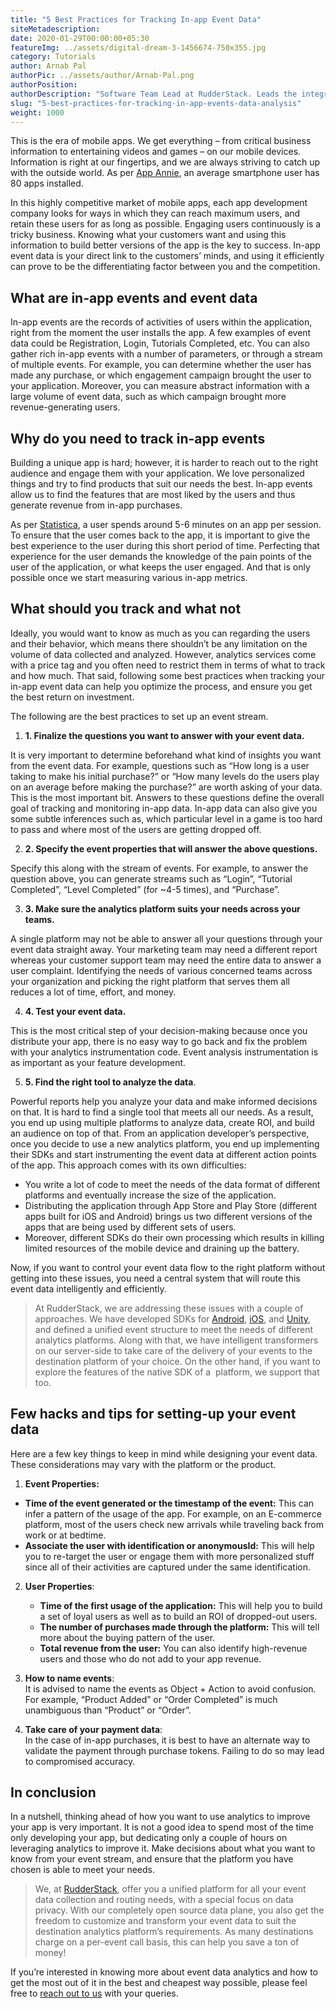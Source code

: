 ```yaml
---
title: "5 Best Practices for Tracking In-app Event Data"
siteMetadescription:
date: 2020-01-29T00:00:00+05:30
featureImg: ../assets/digital-dream-3-1456674-750x355.jpg
category: Tutorials
author: Arnab Pal
authorPic: ../assets/author/Arnab-Pal.png
authorPosition: 
authorDescription: "Software Team Lead at RudderStack. Leads the integrations team, and specializes in Java and Android development."
slug: "5-best-practices-for-tracking-in-app-events-data-analysis"
weight: 1000
---
```

This is the era of mobile apps. We get everything – from critical business information to entertaining videos and games – on our mobile devices. Information is right at our fingertips, and we are always striving to catch up with the outside world. As per [App Annie](https://www.appannie.com/en/insights/market-data/app-annie-2017-retrospective/), an average smartphone user has 80 apps installed.

In this highly competitive market of mobile apps, each app development company looks for ways in which they can reach maximum users, and retain these users for as long as possible. Engaging users continuously is a tricky business. Knowing what your customers want and using this information to build better versions of the app is the key to success. In-app event data is your direct link to the customers’ minds, and using it efficiently can prove to be the differentiating factor between you and the competition.  

What are in-app events and event data
-------------------------------------

In-app events are the records of activities of users within the application, right from the moment the user installs the app. A few examples of event data could be Registration, Login, Tutorials Completed, etc. You can also gather rich in-app events with a number of parameters, or through a stream of multiple events. For example, you can determine whether the user has made any purchase, or which engagement campaign brought the user to your application. Moreover, you can measure abstract information with a large volume of event data, such as which campaign brought more revenue-generating users.

Why do you need to track in-app events
--------------------------------------

Building a unique app is hard; however, it is harder to reach out to the right audience and engage them with your application. We love personalized things and try to find products that suit our needs the best. In-app events allow us to find the features that are most liked by the users and thus generate revenue from in-app purchases. 

As per [Statistica](https://www.statista.com/statistics/202485/average-in-app-session-durations-operating-systems-worldwide/), a user spends around 5-6 minutes on an app per session. To ensure that the user comes back to the app, it is important to give the best experience to the user during this short period of time. Perfecting that experience for the user demands the knowledge of the pain points of the user of the application, or what keeps the user engaged. And that is only possible once we start measuring various in-app metrics.   

What should you track and what not
----------------------------------

Ideally, you would want to know as much as you can regarding the users and their behavior, which means there shouldn’t be any limitation on the volume of data collected and analyzed. However, analytics services come with a price tag and you often need to restrict them in terms of what to track and how much. That said, following some best practices when tracking your in-app event data can help you optimize the process, and ensure you get the best return on investment.

The following are the best practices to set up an event stream.  

1.  **1\. Finalize the questions you want to answer with your event data.** 

It is very important to determine beforehand what kind of insights you want from the event data. For example, questions such as “How long is a user taking to make his initial purchase?” or “How many levels do the users play on an average before making the purchase?” are worth asking of your data. This is the most important bit. Answers to these questions define the overall goal of tracking and monitoring in-app data. In-app data can also give you some subtle inferences such as, which particular level in a game is too hard to pass and where most of the users are getting dropped off.   

2.  **2\. Specify the event properties that will answer the above questions.**

Specify this along with the stream of events. For example, to answer the question above, you can generate streams such as “Login”, “Tutorial Completed”, “Level Completed” (for ~4-5 times), and “Purchase”.  

3.  **3\. Make sure the analytics platform suits your needs across your teams.** 

A single platform may not be able to answer all your questions through your event data straight away. Your marketing team may need a different report whereas your customer support team may need the entire data to answer a user complaint. Identifying the needs of various concerned teams across your organization and picking the right platform that serves them all reduces a lot of time, effort, and money.  

4.  **4\. Test your event data.** 

This is the most critical step of your decision-making because once you distribute your app, there is no easy way to go back and fix the problem with your analytics instrumentation code. Event analysis instrumentation is as important as your feature development.  

5.  **5\. Find the right tool to analyze the data**.

Powerful reports help you analyze your data and make informed decisions on that. It is hard to find a single tool that meets all our needs. As a result, you end up using multiple platforms to analyze data, create ROI, and build an audience on top of that. From an application developer’s perspective, once you decide to use a new analytics platform, you end up implementing their SDKs and start instrumenting the event data at different action points of the app. This approach comes with its own difficulties:

*   You write a lot of code to meet the needs of the data format of different platforms and eventually increase the size of the application.
*   Distributing the application through App Store and Play Store (different apps built for iOS and Android) brings us two different versions of the apps that are being used by different sets of users.
*   Moreover, different SDKs do their own processing which results in killing limited resources of the mobile device and draining up the battery. 

Now, if you want to control your event data flow to the right platform without getting into these issues, you need a central system that will route this event data intelligently and efficiently. 

> At RudderStack, we are addressing these issues with a couple of approaches. We have developed SDKs for [Android](https://docs.rudderstack.com/sdk-integration-guide/getting-started-with-android-sdk), [iOS](https://docs.rudderstack.com/sdk-integration-guide/getting-started-with-ios-sdk), and [Unity](https://docs.rudderstack.com/sdk-integration-guide/getting-started-with-unity-sdk), and defined a unified event structure to meet the needs of different analytics platforms. Along with that, we have intelligent transformers on our server-side to take care of the delivery of your events to the destination platform of your choice. On the other hand, if you want to explore the features of the native SDK of a  platform, we support that too.

Few hacks and tips for setting-up your event data
-------------------------------------------------

Here are a few key things to keep in mind while designing your event data. These considerations may vary with the platform or the product.  

1.  **Event Properties:**

*   **Time of the event generated or the timestamp of the event:** This can infer a pattern of the usage of the app. For example, on an E-commerce platform, most of the users check new arrivals while traveling back from work or at bedtime. 
*   **Associate the user with identification or anonymousId:** This will help you to re-target the user or engage them with more personalized stuff since all of their activities are captured under the same identification.

2.  **User Properties**:
    *   **Time of the first usage of the application:** This will help you to build a set of loyal users as well as to build an ROI of dropped-out users.
    *   **The number of purchases made through the platform:** This will tell more about the buying pattern of the user.
    *   **Total revenue from the user:** You can also identify high-revenue users and those who do not add to your app revenue.  
        
3.  **How to name events**:  
    It is advised to name the events as Object + Action to avoid confusion. For example, “Product Added” or “Order Completed” is much unambiguous than “Product” or “Order”.  
      
    
4.  **Take care of your payment data**:  
    In the case of in-app purchases, it is best to have an alternate way to validate the payment through purchase tokens. Failing to do so may lead to compromised accuracy.

In conclusion
-------------

In a nutshell, thinking ahead of how you want to use analytics to improve your app is very important. It is not a good idea to spend most of the time only developing your app, but dedicating only a couple of hours on leveraging analytics to improve it. Make decisions about what you want to know from your event stream, and ensure that the platform you have chosen is able to meet your needs.

> We, at [RudderStack](https://rudderstack.com/), offer you a unified platform for all your event data collection and routing needs, with a special focus on data privacy. With our completely open source data plane, you also get the freedom to customize and transform your event data to suit the destination analytics platform’s requirements. As many destinations charge on a per-event call basis, this can help you save a ton of money!

If you’re interested in knowing more about event data analytics and how to get the most out of it in the best and cheapest way possible, please feel free to [reach out to us](https://rudderstack.com/contact/) with your queries.